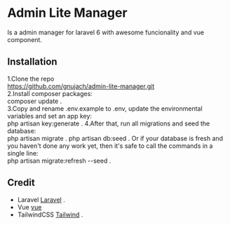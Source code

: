 # Admin Lite Manager
Is a admin manager  for laravel 6 with awesome funcionality and vue component.
## Installation
1.Clone the repo  
		    https://github.com/gnujach/admin-lite-manager.git  
2.Install composer packages:  
		    composer update .  
3.Copy and rename .env.example to .env, update the environmental variables and set an app key:   
		       php artisan key:generate . 
4.After that, run all migrations and seed the database:  
		    php artisan migrate . 
 		    php artisan db:seed . 
Or if your database is fresh and you haven't done any work yet, then it's safe to call the commands in a single line:  
    	    php artisan migrate:refresh --seed . 
## Credit
- Laravel [Laravel](https://www.laravel.com) . 
- Vue [vue](https://www.vuejs.org)   
- TailwindCSS [Tailwind](https://tailwindcss.com) . 
